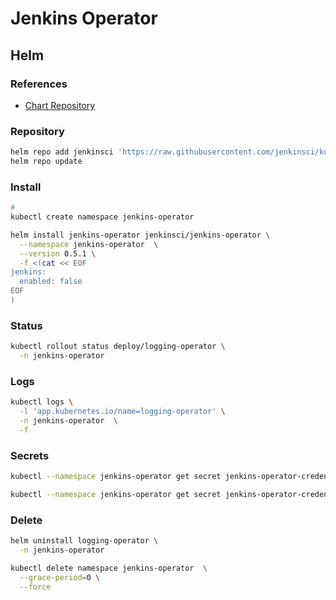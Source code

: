# Jenkins Operator

## Helm

### References

- [Chart Repository](https://github.com/jenkinsci/kubernetes-operator/tree/master/chart/jenkins-operator)

### Repository

```sh
helm repo add jenkinsci 'https://raw.githubusercontent.com/jenkinsci/kubernetes-operator/master/chart'
helm repo update
```

### Install

```sh
#
kubectl create namespace jenkins-operator
```

```sh
helm install jenkins-operator jenkinsci/jenkins-operator \
  --namespace jenkins-operator  \
  --version 0.5.1 \
  -f <(cat << EOF
jenkins:
  enabled: false
EOF
)
```

### Status

```sh
kubectl rollout status deploy/logging-operator \
  -n jenkins-operator
```

### Logs

```sh
kubectl logs \
  -l 'app.kubernetes.io/name=logging-operator' \
  -n jenkins-operator  \
  -f
```

### Secrets

```sh
kubectl --namespace jenkins-operator get secret jenkins-operator-credentials-jenkins -o 'jsonpath={.data.user}' | base64 -d

kubectl --namespace jenkins-operator get secret jenkins-operator-credentials-jenkins -o 'jsonpath={.data.password}' | base64 -d
```

### Delete

```sh
helm uninstall logging-operator \
  -n jenkins-operator

kubectl delete namespace jenkins-operator  \
  --grace-period=0 \
  --force
```
